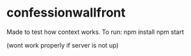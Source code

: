 # confessionwallfront
Made to test how context works.
To run:
npm install
npm start

(wont work properly if server is not up)
